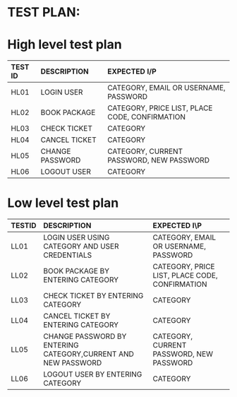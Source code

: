 # **TEST PLAN**:

# High level test plan

|TEST ID| DESCRIPTION| EXPECTED I/P|
| :-----|:-----------|:------------|
|HL01|LOGIN USER|CATEGORY, EMAIL OR USERNAME, PASSWORD|
|HL02|BOOK PACKAGE|CATEGORY, PRICE LIST, PLACE CODE, CONFIRMATION|
|HL03|CHECK TICKET|CATEGORY|
|HL04|CANCEL TICKET|CATEGORY|
|HL05|CHANGE PASSWORD |CATEGORY, CURRENT PASSWORD, NEW PASSWORD|
|HL06|LOGOUT USER|CATEGORY|

# Low level test plan

|TESTID| DESCRIPTION| EXPECTED I\P|
|:-----|:-----------|:------------|
|LL01|LOGIN USER USING CATEGORY AND USER CREDENTIALS|CATEGORY, EMAIL OR USERNAME, PASSWORD|
|LL02|BOOK PACKAGE BY ENTERING CATEGORY|CATEGORY, PRICE LIST, PLACE CODE, CONFIRMATION|
|LL03|CHECK TICKET BY ENTERING CATEGORY|CATEGORY|
|LL04|CANCEL TICKET BY ENTERING CATEGORY|CATEGORY|
|LL05|CHANGE PASSWORD BY ENTERING CATEGORY,CURRENT AND NEW PASSWORD|CATEGORY, CURRENT PASSWORD, NEW PASSWORD|
|LL06|LOGOUT USER BY ENTERING CATEGORY|CATEGORY|
